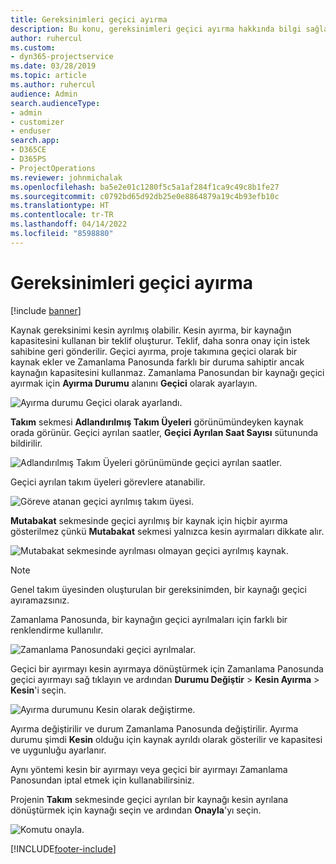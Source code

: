 ```yaml
---
title: Gereksinimleri geçici ayırma
description: Bu konu, gereksinimleri geçici ayırma hakkında bilgi sağlar.
author: ruhercul
ms.custom:
- dyn365-projectservice
ms.date: 03/28/2019
ms.topic: article
ms.author: ruhercul
audience: Admin
search.audienceType:
- admin
- customizer
- enduser
search.app:
- D365CE
- D365PS
- ProjectOperations
ms.reviewer: johnmichalak
ms.openlocfilehash: ba5e2e01c1280f5c5a1af284f1ca9c49c8b1fe27
ms.sourcegitcommit: c0792bd65d92db25e0e8864879a19c4b93efb10c
ms.translationtype: HT
ms.contentlocale: tr-TR
ms.lasthandoff: 04/14/2022
ms.locfileid: "8598880"
---
```

# <a name="soft-book-requirements"></a>Gereksinimleri geçici ayırma

[!include [banner](../includes/psa-now-project-operations.md)]

Kaynak gereksinimi kesin ayrılmış olabilir. Kesin ayırma, bir kaynağın kapasitesini kullanan bir teklif oluşturur. Teklif, daha sonra onay için istek sahibine geri gönderilir. Geçici ayırma, proje takımına geçici olarak bir kaynak ekler ve Zamanlama Panosunda farklı bir duruma sahiptir ancak kaynağın kapasitesini kullanmaz. Zamanlama Panosundan bir kaynağı geçici ayırmak için **Ayırma Durumu** alanını **Geçici** olarak ayarlayın.

![Ayırma durumu Geçici olarak ayarlandı.](media/Resource-Management-image77.png)

**Takım** sekmesi **Adlandırılmış Takım Üyeleri** görünümündeyken kaynak orada görünür. Geçici ayrılan saatler, **Geçici Ayrılan Saat Sayısı** sütununda bildirilir.

![Adlandırılmış Takım Üyeleri görünümünde geçici ayrılan saatler.](media/Resource-Management-image78.png)

Geçici ayrılan takım üyeleri görevlere atanabilir.

![Göreve atanan geçici ayrılmış takım üyesi.](media/Resource-Management-image79.png)

**Mutabakat** sekmesinde geçici ayrılmış bir kaynak için hiçbir ayırma gösterilmez çünkü **Mutabakat** sekmesi yalnızca kesin ayırmaları dikkate alır.

![Mutabakat sekmesinde ayrılması olmayan geçici ayrılmış kaynak.](media/Resource-Management-image80.png)

> [!NOTE]
> Genel takım üyesinden oluşturulan bir gereksinimden, bir kaynağı geçici ayıramazsınız.

Zamanlama Panosunda, bir kaynağın geçici ayrılmaları için farklı bir renklendirme kullanılır.

![Zamanlama Panosundaki geçici ayrılmalar.](media/Resource-Management-image81.png)

Geçici bir ayırmayı kesin ayırmaya dönüştürmek için Zamanlama Panosunda geçici ayırmayı sağ tıklayın ve ardından **Durumu Değiştir** \> **Kesin Ayırma** \> **Kesin**'i seçin.

![Ayırma durumunu Kesin olarak değiştirme.](media/Resource-Management-image82.png)

Ayırma değiştirilir ve durum Zamanlama Panosunda değiştirilir. Ayırma durumu şimdi **Kesin** olduğu için kaynak ayrıldı olarak gösterilir ve kapasitesi ve uygunluğu ayarlanır.

Aynı yöntemi kesin bir ayırmayı veya geçici bir ayırmayı Zamanlama Panosundan iptal etmek için kullanabilirsiniz.

Projenin **Takım** sekmesinde geçici ayrılan bir kaynağı kesin ayrılana dönüştürmek için kaynağı seçin ve ardından **Onayla**'yı seçin.

![Komutu onayla.](media/Resource-Management-image83.png)


[!INCLUDE[footer-include](../includes/footer-banner.md)]
